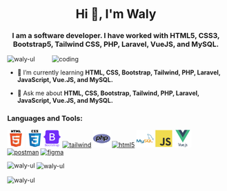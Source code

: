 <h1 align="center">Hi 👋, I'm Waly</h1>
<h3 align="center">I am a software developer. I have worked with HTML5, CSS3, Bootstrap5, Tailwind CSS, PHP, Laravel, VueJS, and MySQL.</h3>

<img align="right" alt="coding" width="400" src="https://user-images.githubusercontent.com/74038190/219923823-bf1ce878-c6b8-4faa-be07-93e6b1006521.gif">

<p align="left"> <img src="https://komarev.com/ghpvc/?username=waly-ul&label=Profile%20views&color=0e75b6&style=flat" alt="waly-ul" /> </p>

- 🌱 I’m currently learning **HTML, CSS, Bootstrap, Tailwind, PHP, Laravel, JavaScript, Vue.JS, and MySQL.**

- 💬 Ask me about **HTML, CSS, Bootstrap, Tailwind, PHP, Laravel, JavaScript, Vue.JS, and MySQL.**

<p align="left">
</p>

<h3 align="left">Languages and Tools:</h3>
<p align="left"> <a href="https://www.w3.org/html/" target="_blank" rel="noreferrer"> <img src="https://raw.githubusercontent.com/devicons/devicon/master/icons/html5/html5-original-wordmark.svg" alt="html5" width="40" height="40"/></a> <a href="https://www.w3schools.com/css/" target="_blank" rel="noreferrer"><img src="https://raw.githubusercontent.com/devicons/devicon/master/icons/css3/css3-original-wordmark.svg" alt="css3" width="40" height="40"/></a><a href="https://getbootstrap.com" target="_blank" rel="noreferrer"><img src="https://raw.githubusercontent.com/devicons/devicon/master/icons/bootstrap/bootstrap-plain-wordmark.svg" alt="bootstrap" width="40" height="40"/></a> <a href="https://tailwindcss.com/" target="_blank" rel="noreferrer"><img src="https://www.vectorlogo.zone/logos/tailwindcss/tailwindcss-icon.svg" alt="tailwind" width="40" height="40"/></a>  <a href="https://www.php.net" target="_blank" rel="noreferrer"><img src="https://raw.githubusercontent.com/devicons/devicon/master/icons/php/php-original.svg" alt="php" width="40" height="40"/></a> <a href="https://www.w3.org/html/" target="_blank" rel="noreferrer"><img src="https://cdn.rswebsols.com/wp-content/uploads/2022/09/Laravel-PHP-framework-logo-630x234.png?strip=all&lossy=1&ssl=1" alt="html5" width="80" height="40"/></a> <a href="https://www.mysql.com/" target="_blank" rel="noreferrer"><img src="https://raw.githubusercontent.com/devicons/devicon/master/icons/mysql/mysql-original-wordmark.svg" alt="mysql" width="40" height="40"/></a>  <a href="https://developer.mozilla.org/en-US/docs/Web/JavaScript" target="_blank" rel="noreferrer"><img src="https://raw.githubusercontent.com/devicons/devicon/master/icons/javascript/javascript-original.svg" alt="javascript" width="40" height="40"/></a> <a href="https://vuejs.org/" target="_blank" rel="noreferrer"><img src="https://raw.githubusercontent.com/devicons/devicon/master/icons/vuejs/vuejs-original-wordmark.svg" alt="vuejs" width="40" height="40"/></a>  <a href="https://postman.com" target="_blank" rel="noreferrer"><img src="https://www.vectorlogo.zone/logos/getpostman/getpostman-icon.svg" alt="postman" width="40" height="40"/></a> <a href="https://www.figma.com/" target="_blank" rel="noreferrer"><img src="https://www.vectorlogo.zone/logos/figma/figma-icon.svg" alt="figma" width="40" height="40"/></a> </p>

<p><img align="left" src="https://github-readme-stats.vercel.app/api/top-langs?username=waly-ul&show_icons=true&locale=en&layout=compact" alt="waly-ul" /></p>

<p>&nbsp;<img align="center" src="https://github-readme-stats.vercel.app/api?username=waly-ul&show_icons=true&locale=en" alt="waly-ul" /></p>

<p><img align="center" src="https://github-readme-streak-stats.herokuapp.com/?user=waly-ul&" alt="waly-ul" /></p>
